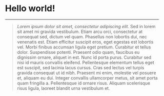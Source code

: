 # __Hello world!__ 
---
> *Lorem ipsum dolor sit amet, consectetur adipiscing elit.* Sed in lorem sit amet mi gravida vestibulum. Etiam arcu orci, consectetur at consequat sed, dictum vel quam. Phasellus non lobortis dui, nec venenatis est. Etiam efficitur suscipit eros, eget egestas est lobortis vel. Morbi finibus accumsan ligula eget pretium. Curabitur et tellus dolor. Suspendisse potenti. Praesent odio quam, faucibus eu dignissim ornare, aliquet in est. Nunc id porta purus. Curabitur sed nisi id mauris convallis eleifend. Pellentesque elementum tellus eget est suscipit, sed lacinia lacus cursus. Cras sed lectus vel turpis gravida consequat ut id nibh. Praesent mi enim, molestie vel posuere et, aliquam eu dui. Integer convallis ullamcorper metus, sit amet porta quam fringilla a. Pellentesque id ornare risus. Aliquam scelerisque risus ligula, laoreet blandit urna vestibulum et.

